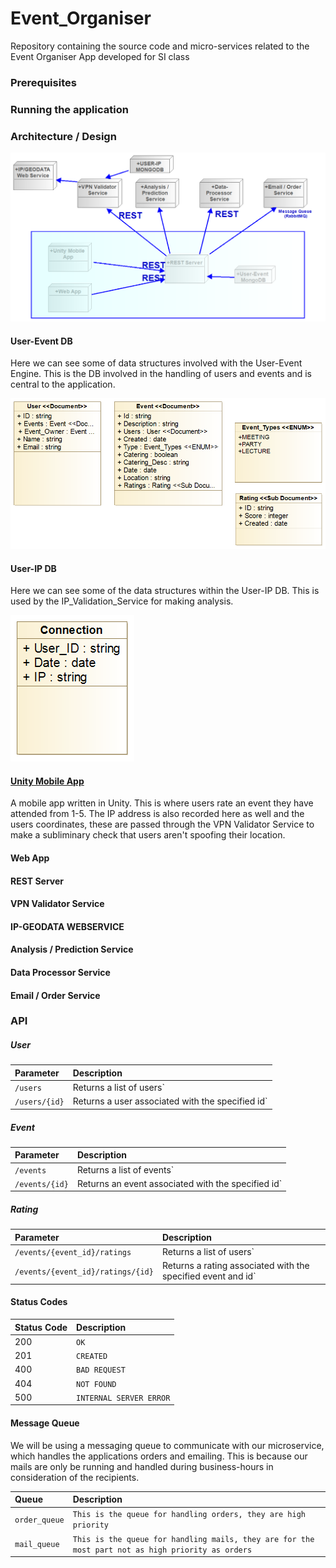 # Event_Organiser
Repository containing the source code and micro-services related to the Event Organiser App developed for SI class

### Prerequisites
### Running the application
### Architecture / Design

![alt text](https://github.com/BananaHammocksCph/Event_Organiser/blob/master/img/Event_Organiser_Architecture.png "Architectural Overview of the Event_Organiser Application")

#### User-Event DB

Here we can see some of data structures involved with the User-Event Engine. 
This is the DB involved in the handling of users and events and is central to the application.

![alt text](https://github.com/BananaHammocksCph/Event_Organiser/blob/master/img/Engine_Class_Diagram.png "Class Diagram of User-Event DB")


#### User-IP DB

Here we can see some of the data structures within the User-IP DB. This is used by the IP_Validation_Service for making analysis.

![alt text](https://github.com/BananaHammocksCph/Event_Organiser/blob/master/img/User-IP-DB.png "Class Diagram of User-IP DB")

#### [Unity Mobile App](./tree/master/Rating_Cl/)

A mobile app written in Unity. This is where users rate an event they have attended from 1-5. The IP address is also recorded here as well and the users coordinates, these are passed through the VPN Validator Service to make a subliminary check that users aren't spoofing their location. 

#### Web App
#### REST Server
#### VPN Validator Service
#### IP-GEODATA WEBSERVICE
#### Analysis / Prediction Service
#### Data Processor Service
#### Email / Order Service

### API

##### User 

| Parameter                    | Description                       |
|:----------------------------|:----------------------------------|
| `/users`      | Returns a list of users`|
| `/users/{id}`| Returns a user associated with the specified id` |

##### Event 

| Parameter                    | Description                       |
|:----------------------------|:----------------------------------|
| `/events`      | Returns a list of events`|
| `/events/{id}`| Returns an event associated with the specified id` |

##### Rating 

| Parameter                    | Description                       |
|:----------------------------|:----------------------------------|
| `/events/{event_id}/ratings`      | Returns a list of users`|
| `/events/{event_id}/ratings/{id}`| Returns a rating associated with the specified event and id` |


#### Status Codes

| Status Code | Description |
| :--- | :--- |
| 200 | `OK` |
| 201 | `CREATED` |
| 400 | `BAD REQUEST` |
| 404 | `NOT FOUND` |
| 500 | `INTERNAL SERVER ERROR` |

#### Message Queue

We will be using a messaging queue to communicate with our microservice, which handles the applications orders and emailing. This is because our mails are only be running and handled during business-hours in consideration of the recipients.

| Queue | Description |
| :--- | :--- |
| `order_queue` | `This is the queue for handling orders, they are high priority` |
| `mail_queue` | `This is the queue for handling mails, they are for the most part not as high priority as orders` |
